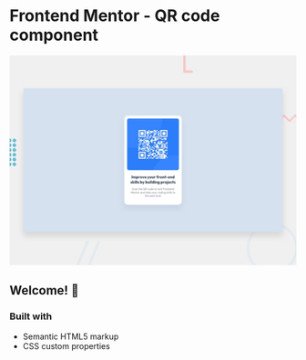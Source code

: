 # Frontend Mentor - QR code component

![Design preview for the QR code component coding challenge](./design/desktop-preview.jpg)

## Welcome! 👋


### Built with

- Semantic HTML5 markup
- CSS custom properties